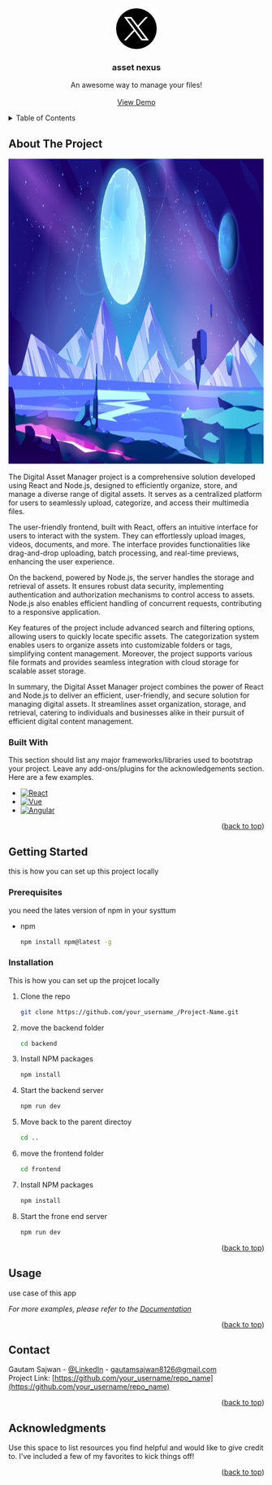 
<div align="center">
  <a href="#">
    <img src="/favicon.png" alt="Logo" width="80" height="80">
  </a>

  <h3 align="center">asset nexus</h3>

  <p align="center">
    An awesome way to manage your files!
    <br />
    <br />
    <a href="https://github.com/othneildrew/Best-README-Template">View Demo</a>
<!--     ·
    <a href="https://github.com/othneildrew/Best-README-Template/issues">Report Bug</a>
    ·
    <a href="https://github.com/othneildrew/Best-README-Template/issues">Request Feature</a> -->
  </p>
</div>


<!-- TABLE OF CONTENTS -->
<details>
  <summary>Table of Contents</summary>
  <ol>
    <li>
      <a href="#about-the-project">About The Project</a>
      <ul>
        <li><a href="#built-with">Built With</a></li>
      </ul>
    </li>
    <li>
      <a href="#getting-started">Getting Started</a>
      <ul>
        <li><a href="#prerequisites">Prerequisites</a></li>
        <li><a href="#installation">Installation</a></li>
      </ul>
    </li>
    <li><a href="#usage">Usage</a></li>
    <li><a href="#contact">Contact</a></li>
    <li><a href="#acknowledgments">Acknowledgments</a></li>
  </ol>
</details>



<!-- ABOUT THE PROJECT -->
## About The Project

<!-- 
[![Product Name Screen Shot][product-screenshot]]("/planet-04.png")

-->
<a href="#">
    <img src="/planet-04.png" alt="Logo" width="900" height="600">
</a>


The Digital Asset Manager project is a comprehensive solution developed using React and Node.js, designed to efficiently organize, store, and manage a diverse range of digital assets. It serves as a centralized platform for users to seamlessly upload, categorize, and access their multimedia files. 

The user-friendly frontend, built with React, offers an intuitive interface for users to interact with the system. They can effortlessly upload images, videos, documents, and more. The interface provides functionalities like drag-and-drop uploading, batch processing, and real-time previews, enhancing the user experience.

On the backend, powered by Node.js, the server handles the storage and retrieval of assets. It ensures robust data security, implementing authentication and authorization mechanisms to control access to assets. Node.js also enables efficient handling of concurrent requests, contributing to a responsive application.

Key features of the project include advanced search and filtering options, allowing users to quickly locate specific assets. The categorization system enables users to organize assets into customizable folders or tags, simplifying content management. Moreover, the project supports various file formats and provides seamless integration with cloud storage for scalable asset storage.

In summary, the Digital Asset Manager project combines the power of React and Node.js to deliver an efficient, user-friendly, and secure solution for managing digital assets. It streamlines asset organization, storage, and retrieval, catering to individuals and businesses alike in their pursuit of efficient digital content management.



### Built With

This section should list any major frameworks/libraries used to bootstrap your project. Leave any add-ons/plugins for the acknowledgements section. Here are a few examples.

* [![React][React.js]][React-url]
* [![Vue][Vue.js]][Vue-url]
* [![Angular][Angular.io]][Angular-url]
<p align="right">(<a href="#readme-top">back to top</a>)</p>



<!-- GETTING STARTED -->
## Getting Started

this is how you can set up this project locally 

### Prerequisites

you need the lates version of npm in your systtum
* npm
  ```sh
  npm install npm@latest -g
  ```

### Installation

This is how you can set up the projcet locally

1. Clone the repo
   ```sh
   git clone https://github.com/your_username_/Project-Name.git
   ```
2. move the backend folder
   ```sh
   cd backend
   ```
3. Install NPM packages
   ```sh
   npm install
   ```
4. Start the backend server
   ```sh
   npm run dev
   ```
5. Move back to the parent directoy 
   ```sh
   cd ..
   ```
6. move the frontend folder
   ```sh
   cd frontend
   ```
7. Install NPM packages
   ```sh
   npm install
   ```
8. Start the frone end server
   ```sh
   npm run dev

<p align="right">(<a href="#readme-top">back to top</a>)</p>





<!-- USAGE EXAMPLES -->
## Usage

use case of this app

_For more examples, please refer to the [Documentation](https://example.com)_

<p align="right">(<a href="#readme-top">back to top</a>)</p>










<!-- CONTACT -->
## Contact

Gautam Sajwan - [@LinkedIn](https://www.linkedin.com/in/gautam-sajwan-b44179217/) - gautamsajwan8126@gmail.com
<br/>
Project Link: [https://github.com/your_username/repo_name](https://github.com/your_username/repo_name)

<p align="right">(<a href="#readme-top">back to top</a>)</p>



<!-- ACKNOWLEDGMENTS -->
## Acknowledgments

Use this space to list resources you find helpful and would like to give credit to. I've included a few of my favorites to kick things off!



<p align="right">(<a href="#readme-top">back to top</a>)</p>



<!-- MARKDOWN LINKS & IMAGES -->
<!-- https://www.markdownguide.org/basic-syntax/#reference-style-links -->
[contributors-shield]: https://img.shields.io/github/contributors/othneildrew/Best-README-Template.svg?style=for-the-badge
[contributors-url]: https://github.com/othneildrew/Best-README-Template/graphs/contributors
[forks-shield]: https://img.shields.io/github/forks/othneildrew/Best-README-Template.svg?style=for-the-badge
[forks-url]: https://github.com/othneildrew/Best-README-Template/network/members
[stars-shield]: https://img.shields.io/github/stars/othneildrew/Best-README-Template.svg?style=for-the-badge
[stars-url]: https://github.com/othneildrew/Best-README-Template/stargazers
[issues-shield]: https://img.shields.io/github/issues/othneildrew/Best-README-Template.svg?style=for-the-badge
[issues-url]: https://github.com/othneildrew/Best-README-Template/issues
[license-shield]: https://img.shields.io/github/license/othneildrew/Best-README-Template.svg?style=for-the-badge
[license-url]: https://github.com/othneildrew/Best-README-Template/blob/master/LICENSE.txt
[linkedin-shield]: https://img.shields.io/badge/-LinkedIn-black.svg?style=for-the-badge&logo=linkedin&colorB=555
[linkedin-url]: https://linkedin.com/in/othneildrew
[product-screenshot]: images/screenshot.png
[Next.js]: https://img.shields.io/badge/next.js-000000?style=for-the-badge&logo=nextdotjs&logoColor=white
[Next-url]: https://nextjs.org/
[React.js]: https://img.shields.io/badge/React-20232A?style=for-the-badge&logo=react&logoColor=61DAFB
[React-url]: https://reactjs.org/
[Vue.js]: https://img.shields.io/badge/Vue.js-35495E?style=for-the-badge&logo=vuedotjs&logoColor=4FC08D
[Vue-url]: https://vuejs.org/
[Angular.io]: https://img.shields.io/badge/Angular-DD0031?style=for-the-badge&logo=angular&logoColor=white
[Angular-url]: https://angular.io/
[Svelte.dev]: https://img.shields.io/badge/Svelte-4A4A55?style=for-the-badge&logo=svelte&logoColor=FF3E00
[Svelte-url]: https://svelte.dev/
[Laravel.com]: https://img.shields.io/badge/Laravel-FF2D20?style=for-the-badge&logo=laravel&logoColor=white
[Laravel-url]: https://laravel.com
[Bootstrap.com]: https://img.shields.io/badge/Bootstrap-563D7C?style=for-the-badge&logo=bootstrap&logoColor=white
[Bootstrap-url]: https://getbootstrap.com
[JQuery.com]: https://img.shields.io/badge/jQuery-0769AD?style=for-the-badge&logo=jquery&logoColor=white
[JQuery-url]: https://jquery.com 
